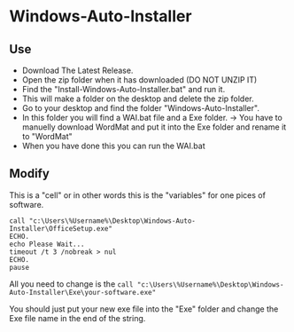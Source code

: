 # Windows-Auto-Installer

## Use

* Download The Latest Release.
* Open the zip folder when it has downloaded (DO NOT UNZIP IT)
* Find the "Install-Windows-Auto-Installer.bat" and run it.
* This will make a folder on the desktop and delete the zip folder.
* Go to your desktop and find the folder "Windows-Auto-Installer".
* In this folder you will find a WAI.bat file and a Exe folder.
    -> You have to manuelly download WordMat and put it into the Exe folder and rename it to "WordMat"
* When you have done this you can run the WAI.bat
 

## Modify

This is a "cell" or in other words this is the "variables" for one pices of software.

````
call "c:\Users\%Username%\Desktop\Windows-Auto-Installer\OfficeSetup.exe"
ECHO.
echo Please Wait...
timeout /t 3 /nobreak > nul
ECHO.
pause
````

All you need to change is the `call "c:\Users\%Username%\Desktop\Windows-Auto-Installer\Exe\your-software.exe"`

You should just put your new exe file into the "Exe" folder and change the Exe file name in the end of the string.


